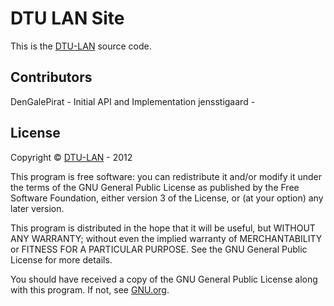 DTU LAN Site
======

This is the [DTU-LAN](http://dtu-lan.dk) source code. 

Contributors
------
DenGalePirat - Initial API and Implementation
jensstigaard - 

License
------
Copyright © [DTU-LAN](http://www.dtu-lan.dk) - 2012

This program is free software: you can redistribute it and/or modify
it under the terms of the GNU General Public License as published by
the Free Software Foundation, either version 3 of the License, or
(at your option) any later version.

This program is distributed in the hope that it will be useful,
but WITHOUT ANY WARRANTY; without even the implied warranty of
MERCHANTABILITY or FITNESS FOR A PARTICULAR PURPOSE.  See the
GNU General Public License for more details.

You should have received a copy of the GNU General Public License
along with this program.  If not, see [GNU.org](http://www.gnu.org/licenses).
